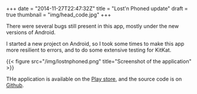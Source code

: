 +++
date = "2014-11-27T22:47:32Z"
title = "Lost'n Phoned update"
draft = true
thumbnail = "img/head_code.jpg"
+++

There were several bugs still present in this app, mostly under the new versions of Android.

I started a new project on Android, so I took some times to make this app more resilient to errors, and to do some extensive testing for KitKat.

{{< figure src="/img/lostnphoned.png" title="Screenshot of the application" >}}

THe application is available on the [Play store](https://play.google.com/store/apps/details?id=com.smfandroid.smsbeacon), and the source code is on [Github](https://github.com/Blizarre/SMSBeacon).
